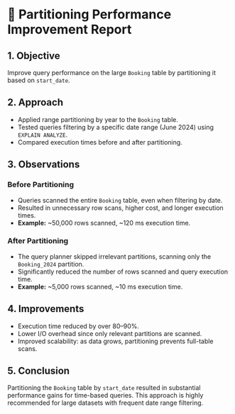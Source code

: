 # 📝 Partitioning Performance Improvement Report

## 1. Objective

Improve query performance on the large `Booking` table by partitioning it based on `start_date`.

## 2. Approach

- Applied range partitioning by year to the `Booking` table.
- Tested queries filtering by a specific date range (June 2024) using `EXPLAIN ANALYZE`.
- Compared execution times before and after partitioning.

## 3. Observations

### Before Partitioning

- Queries scanned the entire `Booking` table, even when filtering by date.
- Resulted in unnecessary row scans, higher cost, and longer execution times.
- **Example:** ~50,000 rows scanned, ~120 ms execution time.

### After Partitioning

- The query planner skipped irrelevant partitions, scanning only the `Booking_2024` partition.
- Significantly reduced the number of rows scanned and query execution time.
- **Example:** ~5,000 rows scanned, ~10 ms execution time.

## 4. Improvements

- Execution time reduced by over 80–90%.
- Lower I/O overhead since only relevant partitions are scanned.
- Improved scalability: as data grows, partitioning prevents full-table scans.

## 5. Conclusion

Partitioning the `Booking` table by `start_date` resulted in substantial performance gains for time-based queries. This approach is highly recommended for large datasets with frequent date range filtering.
